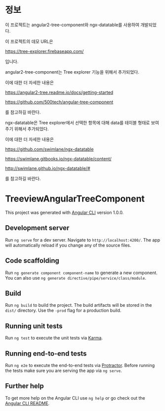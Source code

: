 # 정보
이 프로젝트는 angular2-tree-component와 ngx-datatable를 사용하여 개발되었다.

이 프로젝트의 데모 URL은 

https://tree-explorer.firebaseapp.com/

입니다.

angular2-tree-component는 Tree explorer 기능을 위해서 추가되었다.

이에 대한 더 자세한 내용은 

https://angular2-tree.readme.io/docs/getting-started

https://github.com/500tech/angular-tree-component

를 참고하길 바란다.

ngx-datatable은 Tree explorer에서 선택한 항목에 대해 data를 테이블 형태로 보여주기 위해서 추가되었다.

이에 대한 더 자세한 내용은 

https://github.com/swimlane/ngx-datatable

https://swimlane.gitbooks.io/ngx-datatable/content/

http://swimlane.github.io/ngx-datatable/#

를 참고하길 바란다.

# TreeviewAngularTreeComponent

This project was generated with [Angular CLI](https://github.com/angular/angular-cli) version 1.0.0.

## Development server

Run `ng serve` for a dev server. Navigate to `http://localhost:4200/`. The app will automatically reload if you change any of the source files.

## Code scaffolding

Run `ng generate component component-name` to generate a new component. You can also use `ng generate directive/pipe/service/class/module`.

## Build

Run `ng build` to build the project. The build artifacts will be stored in the `dist/` directory. Use the `-prod` flag for a production build.

## Running unit tests

Run `ng test` to execute the unit tests via [Karma](https://karma-runner.github.io).

## Running end-to-end tests

Run `ng e2e` to execute the end-to-end tests via [Protractor](http://www.protractortest.org/).
Before running the tests make sure you are serving the app via `ng serve`.

## Further help

To get more help on the Angular CLI use `ng help` or go check out the [Angular CLI README](https://github.com/angular/angular-cli/blob/master/README.md).
